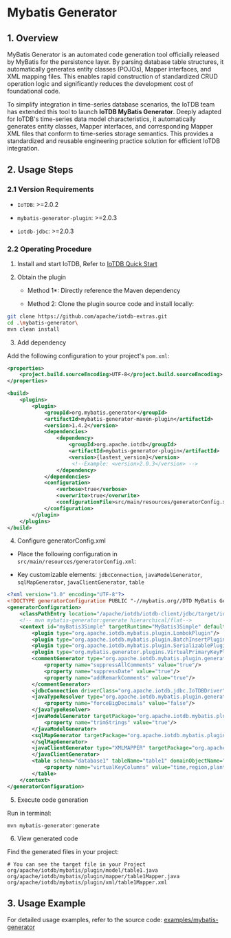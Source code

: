 <!--

    Licensed to the Apache Software Foundation (ASF) under one
    or more contributor license agreements.  See the NOTICE file
    distributed with this work for additional information
    regarding copyright ownership.  The ASF licenses this file
    to you under the Apache License, Version 2.0 (the
    "License"); you may not use this file except in compliance
    with the License.  You may obtain a copy of the License at
    
        http://www.apache.org/licenses/LICENSE-2.0
    
    Unless required by applicable law or agreed to in writing,
    software distributed under the License is distributed on an
    "AS IS" BASIS, WITHOUT WARRANTIES OR CONDITIONS OF ANY
    KIND, either express or implied.  See the License for the
    specific language governing permissions and limitations
    under the License.

-->

# Mybatis Generator


## 1. Overview

MyBatis Generator is an automated code generation tool officially released by MyBatis for the persistence layer. By parsing database table structures, it automatically generates entity classes (POJOs), Mapper interfaces, and XML mapping files. This enables rapid construction of standardized CRUD operation logic and significantly reduces the development cost of foundational code.

To simplify integration in time-series database scenarios, the IoTDB team has extended this tool to launch ​**​IoTDB MyBatis Generator​**​. Deeply adapted for IoTDB's time-series data model characteristics, it automatically generates entity classes, Mapper interfaces, and corresponding Mapper XML files that conform to time-series storage semantics. This provides a standardized and reusable engineering practice solution for efficient IoTDB integration.

## 2. Usage Steps

### 2.1 Version Requirements

* `IoTDB`: >=2.0.2

* `mybatis-generator-plugin`: >=2.0.3

* `iotdb-jdbc`: >=2.0.3

### 2.2 Operating Procedure

1. ​Install and start IoTDB,  Refer to [IoTDB Quick Start](../QuickStart/QuickStart.md)

2. Obtain the plugin​
   
   * ​​Method 1​*: Directly reference the Maven dependency

   * ​​Method 2​​: Clone the plugin source code and install locally:

```Bash
git clone https://github.com/apache/iotdb-extras.git
cd .\mybatis-generator\
mvn clean install
```

3. Add dependency

 Add the following configuration to your project's `pom.xml`:

```xml
<properties>
    <project.build.sourceEncoding>UTF-8</project.build.sourceEncoding>
</properties>

<build>
    <plugins>
        <plugin>
            <groupId>org.mybatis.generator</groupId>
            <artifactId>mybatis-generator-maven-plugin</artifactId>
            <version>1.4.2</version>
            <dependencies>
                <dependency>
                    <groupId>org.apache.iotdb</groupId>
                    <artifactId>mybatis-generator-plugin</artifactId>
                    <version>{lastest_version}</version>
                     <!--Example: <version>2.0.3</version> -->
                </dependency>
            </dependencies>
            <configuration>
                <verbose>true</verbose>
                <overwrite>true</overwrite>
                <configurationFile>src/main/resources/generatorConfig.xml</configurationFile>
            </configuration>
        </plugin>
    </plugins>
</build>
```

4. Configure generatorConfig.xml 

* Place the following configuration in `src/main/resources/generatorConfig.xml`:

* Key customizable elements: `jdbcConnection`, `javaModelGenerator`, `sqlMapGenerator`, `javaClientGenerator`, `table`

```xml
<?xml version="1.0" encoding="UTF-8"?>
<!DOCTYPE generatorConfiguration PUBLIC "-//mybatis.org//DTD MyBatis Generator Configuration 1.0//EN" "http://mybatis.org/dtd/mybatis-generator-config_1_0.dtd">
<generatorConfiguration>
    <classPathEntry location="/apache/iotdb/iotdb-client/jdbc/target/iotdb-jdbc-2.0.4-SNAPSHOT-jar-with-dependencies.jar"/>
    <!-- mvn mybatis-generator:generate hierarchical/flat-->
    <context id="myBatis3Simple" targetRuntime="MyBatis3Simple" defaultModelType="flat">
        <plugin type="org.apache.iotdb.mybatis.plugin.LombokPlugin"/>
        <plugin type="org.apache.iotdb.mybatis.plugin.BatchInsertPlugin"/>
        <plugin type="org.apache.iotdb.mybatis.plugin.SerializablePlugin"/>
        <plugin type="org.mybatis.generator.plugins.VirtualPrimaryKeyPlugin"/>
        <commentGenerator type="org.apache.iotdb.mybatis.plugin.generator.SwaggerCommentGenerator">
            <property name="suppressAllComments" value="true"/>
            <property name="suppressDate" value="true"/>
            <property name="addRemarkComments" value="true"/>
        </commentGenerator>
        <jdbcConnection driverClass="org.apache.iotdb.jdbc.IoTDBDriver" connectionURL="jdbc:iotdb://127.0.0.1:6667/database1?sql_dialect=table" userId="root" password="root"/>
        <javaTypeResolver type="org.apache.iotdb.mybatis.plugin.generator.resolver.IoTDBJavaTypeResolver">
            <property name="forceBigDecimals" value="false"/>
        </javaTypeResolver>
        <javaModelGenerator targetPackage="org.apache.iotdb.mybatis.plugin.model" targetProject="src/main/java">
            <property name="trimStrings" value="true"/>
        </javaModelGenerator>
        <sqlMapGenerator targetPackage="org.apache.iotdb.mybatis.plugin.xml" targetProject="src/main/java">
        </sqlMapGenerator>
        <javaClientGenerator type="XMLMAPPER" targetPackage="org.apache.iotdb.mybatis.plugin.mapper" targetProject="src/main/java">
        </javaClientGenerator>
        <table schema="database1" tableName="table1" domainObjectName="table1" enableSelectByPrimaryKey="true" enableInsert="true" enableDeleteByPrimaryKey="true">
            <property name="virtualKeyColumns" value="time,region,plant_id,device_id,model_id,maintenance,temperature,humidity,status,arrival_time"/>
        </table>
    </context>
</generatorConfiguration>
```

5. Execute code generation

Run in terminal:

```Shell
mvn mybatis-generator:generate
```

6. View generated code​

Find the generated files in your project:

```Shell
# You can see the target file in your Project
org/apache/iotdb/mybatis/plugin/model/table1.java
org/apache/iotdb/mybatis/plugin/mapper/table1Mapper.java
org/apache/iotdb/mybatis/plugin/xml/table1Mapper.xml
```

## 3. Usage Example

For detailed usage examples, refer to the source code: [examples/mybatis-generator](https://github.com/apache/iotdb-extras/tree/master/examples/mybatis-generator)
